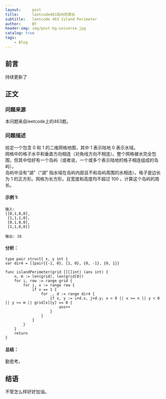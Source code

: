 ```yaml
---
layout:     post
title:      leetcode463岛屿的周长
subtitle:   leetcode 463 Island Perimeter
author:     BY
header-img: img/post-bg-universe.jpg
catalog: true
tags:
    - Blog
---
```



## 前言

持续更新了

## 正文

### 问题来源

本问题来自leetcode上的463题。  

### 问题描述

给定一个包含 0 和 1 的二维网格地图，其中 1 表示陆地 0 表示水域。  
网格中的格子水平和垂直方向相连（对角线方向不相连）。整个网格被水完全包围，但其中恰好有一个岛屿（或者说，一个或多个表示陆地的格子相连组成的岛屿）。  
岛屿中没有“湖”（“湖” 指水域在岛屿内部且不和岛屿周围的水相连）。格子是边长为 1 的正方形。网格为长方形，且宽度和高度均不超过 100 。计算这个岛屿的周长。  

#### 示例 1:
```
输入:
[[0,1,0,0],
 [1,1,1,0],
 [0,1,0,0],
 [1,1,0,0]]

输出: 16
```

#### 分析：  
```
type pair struct{ x, y int }
var dir4 = []pair{{-1, 0}, {1, 0}, {0, -1}, {0, 1}}

func islandPerimeter(grid [][]int) (ans int) {
    n, m := len(grid), len(grid[0])
    for i, row := range grid {
        for j, v := range row {
            if v == 1 {
                for _, d := range dir4 {
                    if x, y := i+d.x, j+d.y; x < 0 || x >= n || y < 0 || y >= m || grid[x][y] == 0 {
                        ans++
                    }
                }
            }
        }
    }
    return
}
```

#### 总结：
勤思考。  

## 结语
不管怎么样好好加油。

